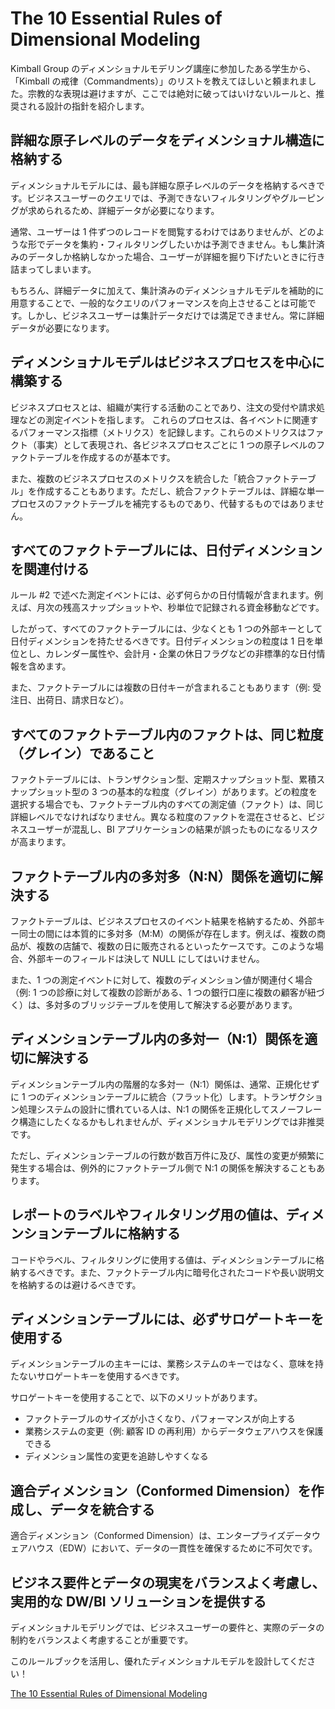 # The 10 Essential Rules of Dimensional Modeling

Kimball Group のディメンショナルモデリング講座に参加したある学生から、「Kimball の戒律（Commandments）」のリストを教えてほしいと頼まれました。宗教的な表現は避けますが、ここでは絶対に破ってはいけないルールと、推奨される設計の指針を紹介します。

## 詳細な原子レベルのデータをディメンショナル構造に格納する

ディメンショナルモデルには、最も詳細な原子レベルのデータを格納するべきです。ビジネスユーザーのクエリでは、予測できないフィルタリングやグルーピングが求められるため、詳細データが必要になります。

通常、ユーザーは 1 件ずつのレコードを閲覧するわけではありませんが、どのような形でデータを集約・フィルタリングしたいかは予測できません。もし集計済みのデータしか格納しなかった場合、ユーザーが詳細を掘り下げたいときに行き詰まってしまいます。

もちろん、詳細データに加えて、集計済みのディメンショナルモデルを補助的に用意することで、一般的なクエリのパフォーマンスを向上させることは可能です。しかし、ビジネスユーザーは集計データだけでは満足できません。常に詳細データが必要になります。

## ディメンショナルモデルはビジネスプロセスを中心に構築する

ビジネスプロセスとは、組織が実行する活動のことであり、注文の受付や請求処理などの測定イベントを指します。 これらのプロセスは、各イベントに関連するパフォーマンス指標（メトリクス）を記録します。これらのメトリクスはファクト（事実）として表現され、各ビジネスプロセスごとに 1 つの原子レベルのファクトテーブルを作成するのが基本です。

また、複数のビジネスプロセスのメトリクスを統合した「統合ファクトテーブル」を作成することもあります。ただし、統合ファクトテーブルは、詳細な単一プロセスのファクトテーブルを補完するものであり、代替するものではありません。

## すべてのファクトテーブルには、日付ディメンションを関連付ける

ルール #2 で述べた測定イベントには、必ず何らかの日付情報が含まれます。例えば、月次の残高スナップショットや、秒単位で記録される資金移動などです。

したがって、すべてのファクトテーブルには、少なくとも 1 つの外部キーとして日付ディメンションを持たせるべきです。日付ディメンションの粒度は 1 日を単位とし、カレンダー属性や、会計月・企業の休日フラグなどの非標準的な日付情報を含めます。

また、ファクトテーブルには複数の日付キーが含まれることもあります（例: 受注日、出荷日、請求日など）。

## すべてのファクトテーブル内のファクトは、同じ粒度（グレイン）であること

ファクトテーブルには、トランザクション型、定期スナップショット型、累積スナップショット型の 3 つの基本的な粒度（グレイン）があります。どの粒度を選択する場合でも、ファクトテーブル内のすべての測定値（ファクト）は、同じ詳細レベルでなければなりません。異なる粒度のファクトを混在させると、ビジネスユーザーが混乱し、BI アプリケーションの結果が誤ったものになるリスクが高まります。

## ファクトテーブル内の多対多（N:N）関係を適切に解決する

ファクトテーブルは、ビジネスプロセスのイベント結果を格納するため、外部キー同士の間には本質的に多対多（M:M）の関係が存在します。例えば、複数の商品が、複数の店舗で、複数の日に販売されるといったケースです。このような場合、外部キーのフィールドは決して NULL にしてはいけません。

また、1 つの測定イベントに対して、複数のディメンション値が関連付く場合（例: 1 つの診療に対して複数の診断がある、1 つの銀行口座に複数の顧客が紐づく）は、多対多のブリッジテーブルを使用して解決する必要があります。

## ディメンションテーブル内の多対一（N:1）関係を適切に解決する

ディメンションテーブル内の階層的な多対一（N:1）関係は、通常、正規化せずに 1 つのディメンションテーブルに統合（フラット化）します。トランザクション処理システムの設計に慣れている人は、N:1 の関係を正規化してスノーフレーク構造にしたくなるかもしれませんが、ディメンショナルモデリングでは非推奨です。

ただし、ディメンションテーブルの行数が数百万件に及び、属性の変更が頻繁に発生する場合は、例外的にファクトテーブル側で N:1 の関係を解決することもあります。

## レポートのラベルやフィルタリング用の値は、ディメンションテーブルに格納する

コードやラベル、フィルタリングに使用する値は、ディメンションテーブルに格納するべきです。また、ファクトテーブル内に暗号化されたコードや長い説明文を格納するのは避けるべきです。

## ディメンションテーブルには、必ずサロゲートキーを使用する

ディメンションテーブルの主キーには、業務システムのキーではなく、意味を持たないサロゲートキーを使用するべきです。

サロゲートキーを使用することで、以下のメリットがあります。

- ファクトテーブルのサイズが小さくなり、パフォーマンスが向上する
- 業務システムの変更（例: 顧客 ID の再利用）からデータウェアハウスを保護できる
- ディメンション属性の変更を追跡しやすくなる

## 適合ディメンション（Conformed Dimension）を作成し、データを統合する

適合ディメンション（Conformed Dimension）は、エンタープライズデータウェアハウス（EDW）において、データの一貫性を確保するために不可欠です。

## ビジネス要件とデータの現実をバランスよく考慮し、実用的な DW/BI ソリューションを提供する

ディメンショナルモデリングでは、ビジネスユーザーの要件と、実際のデータの制約をバランスよく考慮することが重要です。

このルールブックを活用し、優れたディメンショナルモデルを設計してください！

[The 10 Essential Rules of Dimensional Modeling](https://www.kimballgroup.com/2009/05/the-10-essential-rules-of-dimensional-modeling/)
